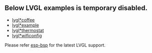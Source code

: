 ## Below LVGL examples is temporary disabled.

* [lvgl*coffee](./lvgl*coffee/)
* [lvgl*example](./lvgl*example/)
* [lvgl*thermostat](./lvgl*thermostat/)
* [lvgl*wificonfig](./lvgl*wificonfig/)

Please refer [esp-bsp](https://github.com/espressif/esp-bsp) for the latest LVGL support.